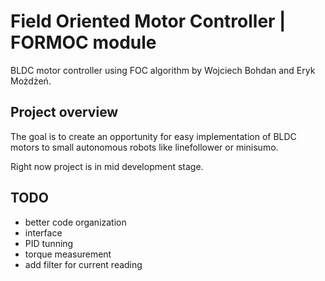 # Field Oriented Motor Controller | FORMOC module
BLDC motor controller using FOC algorithm by Wojciech Bohdan and Eryk Możdżeń.

## Project overview
The goal is to create an opportunity for easy implementation of BLDC motors to small autonomous robots like linefollower or minisumo.

Right now project is in mid development stage.

## TODO
- better code organization
- interface
- PID tunning
- torque measurement
- add filter for current reading
